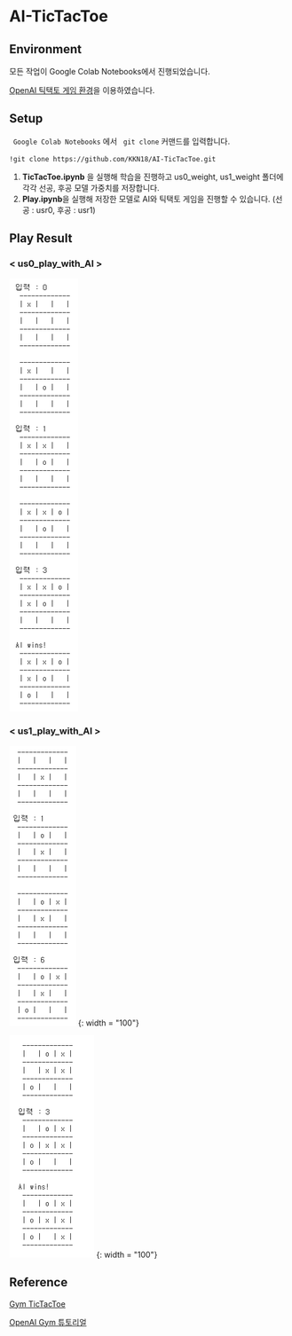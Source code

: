 # AI-TicTacToe
## Environment
모든 작업이 Google Colab Notebooks에서 진행되었습니다.

[OpenAI 틱택토 게임 환경](https://github.com/ClementRomac/gym-tictactoe)을 이용하였습니다.

## Setup
<code> Google Colab Notebooks</code> 에서 <code> git clone</code> 커맨드를 입력합니다.

    !git clone https://github.com/KKN18/AI-TicTacToe.git

1. **TicTacToe.ipynb** 을 실행해 학습을 진행하고 us0_weight, us1_weight 폴더에 각각 선공, 후공 모델 가중치를 저장합니다.
2. **Play.ipynb**을 실행해 저장한 모델로 AI와 틱택토 게임을 진행할 수 있습니다. (선공 : usr0, 후공 : usr1)

## Play Result
### < us0_play_with_AI >

![](https://github.com/KKN18/AI-TicTacToe/blob/main/result/us0_result.PNG)

### < us1_play_with_AI >

![](https://github.com/KKN18/AI-TicTacToe/blob/main/result/us1_result-1.PNG) {: width = "100"}

![](https://github.com/KKN18/AI-TicTacToe/blob/main/result/usr1_result-2.PNG) {: width = "100"}

## Reference
[Gym TicTacToe](https://github.com/ClementRomac/gym-tictactoe)

[OpenAI Gym 튜토리얼](http://www.secmem.org/blog/2019/03/09/OpenAI-Gym-%EC%82%AC%EC%9A%A9%ED%95%98%EA%B8%B0/)
